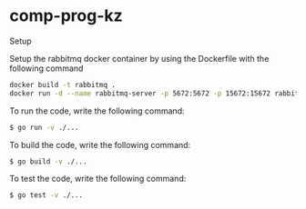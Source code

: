 # comp-prog-kz

Setup

Setup the rabbitmq docker container by using the Dockerfile with the following command
```bash
docker build -t rabbitmq .
docker run -d --name rabbitmq-server -p 5672:5672 -p 15672:15672 rabbitmq
```

To run the code, write the following command:
```bash
$ go run -v ./...
```

To build the code, write the following command:
```bash
$ go build -v ./...
```

To test the code, write the following command:
```bash
$ go test -v ./...
```